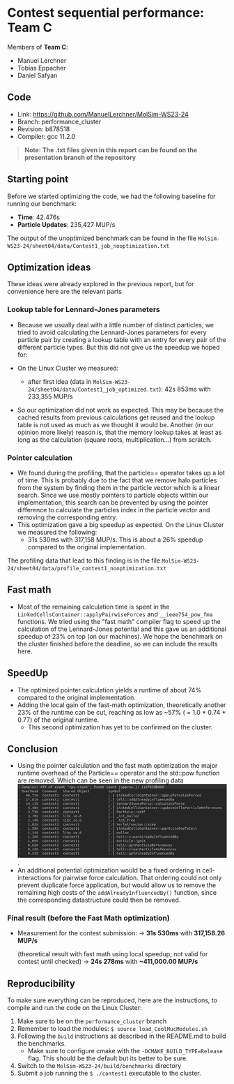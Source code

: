 # Contest sequential performance: Team C

Members of **Team C**:

* Manuel Lerchner
* Tobias Eppacher
* Daniel Safyan

## Code

* Link:     <https://github.com/ManuelLerchner/MolSim-WS23-24>
* Branch:   performance_cluster
* Revision: b878518
* Compiler: gcc 11.2.0

> **Note: The .txt files given in this report can be found on the presentation branch of the repository**

## Starting point

Before we started optimizing the code, we had the following baseline for running our benchmark:

* **Time**: 42.476s
* **Particle Updates**: 235,427 MUP/s

The output of the unoptimized benchmark can be found in the file `MolSim-WS23-24/sheet04/data/Contest1_job_nooptimization.txt`

## Optimization ideas

These ideas were already explored in the previous report, but for convenience here are the
relevant parts

### Lookup table for Lennard-Jones parameters

* Because we usually deal with a little number of distinct particles, we tried to avoid calculating the Lennard-Jones parameters for every particle pair by creating a lookup table with an entry for every pair of the different particle types. But this did not give us the speedup we hoped for:
* On the Linux Cluster we measured:
  * after first idea (data in `MolSim-WS23-24/sheet04/data/Contest1_job_optimized.txt`): 42s 853ms with 233,355 MUP/s

* So our optimization did not work as expected. This may be because the cached results from previous calculations get reused and the lookup table is not used as much as we thought it would be. Another (in our opinion more likely) reason is, that the memory lookup takes at least as long as the calculation (square roots, multiplication...) from scratch.

### Pointer calculation

* We found during the profiling, that the particle== operator takes up a lot of time. This is probably due to the fact that we remove halo particles from the system by finding them in the particle vector which is a linear search. Since we use mostly pointers to particle objects within our implementation, this search can be prevented by using the pointer difference to calculate the particles index in the particle vector and removing the corresponding entry.
* This optimization gave a big speedup as expected. On the Linux Cluster we measured the following:
  * 31s 530ms with 317,158 MUP/s. This is about a 26% speedup compared to the original implementation.

The profiling data that lead to this finding is in the file `MolSim-WS23-24/sheet04/data/profile_contest1_nooptimization.txt`

## Fast math

* Most of the remaining calculation time is spent in the `LinkedCellsContainer::applyPairwiseForces` and `__ieee754_pow_fma` functions. We tried using the "fast math" compiler flag to speed up the calculation of the Lennard-Jones potential and this gave us an additional speedup of 23% on top (on our machines). We hope the benchmark on the cluster finished before the deadline, so we can include the results here.

## SpeedUp

* The optimized pointer calculation yields a runtime of about 74% compared to the original implementation.
* Adding the local gain of the fast-math optimization, theoretically another 23% of the runtime can be cut, reaching as low as ~57% ( = 1.0 * 0.74 * 0.77) of the original runtime.
  * This second optimization has yet to be confirmed on the cluster.

## Conclusion

* Using the pointer calculation and the fast math optimization the major runtime overhead of the Particle== operator and the std::pow function are removed. Which can be seen in the new profiling data ![PerfData](PerfAfterFastMathOptimization.jpg).
* An additional potential optimization would be a fixed ordering in cell-interactions for pairwise force calculation. That ordering could not only prevent duplicate force application, but would allow us to remove the remaining high costs of the `addAlreadyInfluencedBy()` function, since the corresponding datastructure could then be removed.

### Final result (before the Fast Math optimization)

* Measurement for the contest submission:
  -> **31s 530ms** with **317,158.26 MUP/s**
  
  (theoretical result with fast math using local speedup; not valid for contest until checked) 
  -> **24s 278ms** with **~411,000.00 MUP/s**

## Reproducibility

To make sure everything can be reproduced, here are the instructions, to compile and run the code on the Linux Cluster:

1. Make sure to be on the `performance_cluster` branch
2. Remember to load the modules: `$ source load_CoolMucModules.sh`
3. Following the `build` instructions as described in the README.md to build the benchmarks.
   * Make sure to configure cmake with the `-DCMAKE_BUILD_TYPE=Release` flag. This should be the default but its better to be sure.
4. Switch to the `MolSim-WS23-24/build/benchmarks` directory
5. Submit a job running the `$ ./contest1` executable to the cluster.
